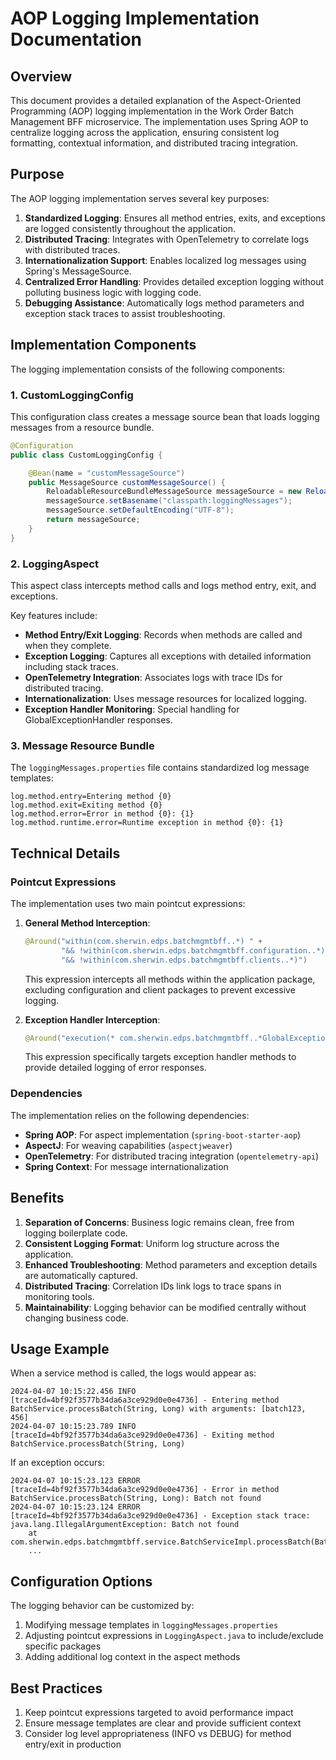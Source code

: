 # AOP Logging Implementation Documentation

## Overview

This document provides a detailed explanation of the Aspect-Oriented Programming (AOP) logging implementation in the Work Order Batch Management BFF microservice. The implementation uses Spring AOP to centralize logging across the application, ensuring consistent log formatting, contextual information, and distributed tracing integration.

## Purpose

The AOP logging implementation serves several key purposes:

1. **Standardized Logging**: Ensures all method entries, exits, and exceptions are logged consistently throughout the application.
2. **Distributed Tracing**: Integrates with OpenTelemetry to correlate logs with distributed traces.
3. **Internationalization Support**: Enables localized log messages using Spring's MessageSource.
4. **Centralized Error Handling**: Provides detailed exception logging without polluting business logic with logging code.
5. **Debugging Assistance**: Automatically logs method parameters and exception stack traces to assist troubleshooting.

## Implementation Components

The logging implementation consists of the following components:

### 1. CustomLoggingConfig

This configuration class creates a message source bean that loads logging messages from a resource bundle.

```java
@Configuration
public class CustomLoggingConfig {

    @Bean(name = "customMessageSource")
    public MessageSource customMessageSource() {
        ReloadableResourceBundleMessageSource messageSource = new ReloadableResourceBundleMessageSource();
        messageSource.setBasename("classpath:loggingMessages");
        messageSource.setDefaultEncoding("UTF-8");
        return messageSource;
    }
}
```

### 2. LoggingAspect

This aspect class intercepts method calls and logs method entry, exit, and exceptions.

Key features include:

- **Method Entry/Exit Logging**: Records when methods are called and when they complete.
- **Exception Logging**: Captures all exceptions with detailed information including stack traces.
- **OpenTelemetry Integration**: Associates logs with trace IDs for distributed tracing.
- **Internationalization**: Uses message resources for localized logging.
- **Exception Handler Monitoring**: Special handling for GlobalExceptionHandler responses.

### 3. Message Resource Bundle

The `loggingMessages.properties` file contains standardized log message templates:

```properties
log.method.entry=Entering method {0}
log.method.exit=Exiting method {0}
log.method.error=Error in method {0}: {1}
log.method.runtime.error=Runtime exception in method {0}: {1}
```

## Technical Details

### Pointcut Expressions

The implementation uses two main pointcut expressions:

1. **General Method Interception**:
   ```java
   @Around("within(com.sherwin.edps.batchmgmtbff..*) " +
           "&& !within(com.sherwin.edps.batchmgmtbff.configuration..*) " +
           "&& !within(com.sherwin.edps.batchmgmtbff.clients..*)")
   ```
   This expression intercepts all methods within the application package, excluding configuration and client packages to prevent excessive logging.

2. **Exception Handler Interception**:
   ```java
   @Around("execution(* com.sherwin.edps.batchmgmtbff..*GlobalExceptionHandler.*(..))")
   ```
   This expression specifically targets exception handler methods to provide detailed logging of error responses.

### Dependencies

The implementation relies on the following dependencies:

- **Spring AOP**: For aspect implementation (`spring-boot-starter-aop`)
- **AspectJ**: For weaving capabilities (`aspectjweaver`)
- **OpenTelemetry**: For distributed tracing integration (`opentelemetry-api`)
- **Spring Context**: For message internationalization

## Benefits

1. **Separation of Concerns**: Business logic remains clean, free from logging boilerplate code.
2. **Consistent Logging Format**: Uniform log structure across the application.
3. **Enhanced Troubleshooting**: Method parameters and exception details are automatically captured.
4. **Distributed Tracing**: Correlation IDs link logs to trace spans in monitoring tools.
5. **Maintainability**: Logging behavior can be modified centrally without changing business code.

## Usage Example

When a service method is called, the logs would appear as:

```
2024-04-07 10:15:22.456 INFO [traceId=4bf92f3577b34da6a3ce929d0e0e4736] - Entering method BatchService.processBatch(String, Long) with arguments: [batch123, 456]
2024-04-07 10:15:23.789 INFO [traceId=4bf92f3577b34da6a3ce929d0e0e4736] - Exiting method BatchService.processBatch(String, Long)
```

If an exception occurs:

```
2024-04-07 10:15:23.123 ERROR [traceId=4bf92f3577b34da6a3ce929d0e0e4736] - Error in method BatchService.processBatch(String, Long): Batch not found
2024-04-07 10:15:23.124 ERROR [traceId=4bf92f3577b34da6a3ce929d0e0e4736] - Exception stack trace: java.lang.IllegalArgumentException: Batch not found
    at com.sherwin.edps.batchmgmtbff.service.BatchServiceImpl.processBatch(BatchServiceImpl.java:45)
    ...
```

## Configuration Options

The logging behavior can be customized by:

1. Modifying message templates in `loggingMessages.properties`
2. Adjusting pointcut expressions in `LoggingAspect.java` to include/exclude specific packages
3. Adding additional log context in the aspect methods

## Best Practices

1. Keep pointcut expressions targeted to avoid performance impact
2. Ensure message templates are clear and provide sufficient context
3. Consider log level appropriateness (INFO vs DEBUG) for method entry/exit in production